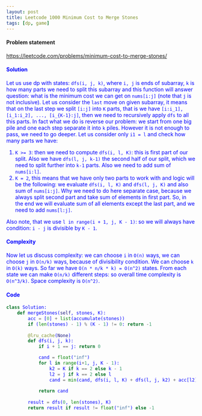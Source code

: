 ```yaml
---
layout: post
title: Leetcode 1000 Minimum Cost to Merge Stones
tags: [dp, game]
---
```


#### Problem statement

<a href="https://leetcode.com/problems/minimum-cost-to-merge-stones/"> <font color = blue>https://leetcode.com/problems/minimum-cost-to-merge-stones/

#### Solution
Let us use dp with states: `dfs(i, j, k)`, where `i, j` is ends of subarray, `k` is how many parts we need to split this subarray and this function will answer question: what is the minimum cost we can get on `nums[i:j]` (note that `j` is not inclusive). Let us consider the `last` move on given subarray, it means that on the last step we split `[i:j]` into `K` parts, that is we have `[i:i_1], [i_1:i_2], ..., [i_{K-1}:j]`, then we need to recursively apply `dfs` to all this parts. In fact what we do is reverse our problem: we start from one big pile and one each step separate it into `k` piles. However it is not enough to pass, we need to go deeper. Let us consider only `i1 = l` and check how many parts we have:

1. `K >= 3`: then we need to compute `dfs(i, l, K)`: this is first part of our split. Also we have `dfs(l, j, k-1)` the second half of our split, which we need to split further into `k-1` parts. Also we need to add sum of `nums[i:l]`.
2. `K = 2`, this means that we have only two parts to work with and logic will be the following: we evaluate `dfs(i, l, K)` and `dfs(l, j, K)` and also sum of `nums[i:j]`. Why we need to do here separate case, because we always split second part and take sum of elements in first part. So, in the end we will evaluate sum of all elements except the last part, and we need to add `nums[l:j]`.	

Also note, that we use `l in range(i + 1, j, K - 1)`: so we will always have condition: `i - j` is divisible by `K - 1`.

#### Complexity
Now let us discuss complexity: we can choose `i` in `O(n)` ways, we can choose `j` in `O(n/k)` ways, because of divisibility condition. We can choose `k` in `O(k)` ways. So far we have `O(n * n/k * k) = O(n^2)` states. From each state we can make `O(n/k)` different steps: so overall time complexity is `O(n^3/k)`. Space complexity is `O(n^2)`.

#### Code
```python
class Solution:
    def mergeStones(self, stones, K):
        acc = [0] + list(accumulate(stones))
        if (len(stones) - 1) % (K - 1) != 0: return -1
        
        @lru_cache(None)
        def dfs(i, j, k):
            if i + 1 == j: return 0

            cand = float("inf")
            for l in range(i+1, j, K - 1):
                k2 = K if k == 2 else k - 1
                l2 = j if k == 2 else l
                cand = min(cand, dfs(i, l, K) + dfs(l, j, k2) + acc[l2] - acc[i])
                
            return cand
        
        result = dfs(0, len(stones), K)
        return result if result != float("inf") else -1
```

